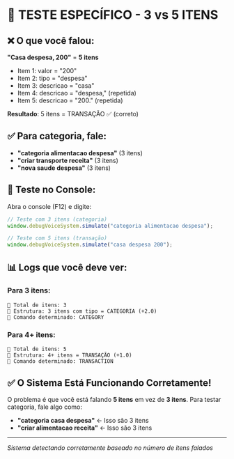 # 🎯 **TESTE ESPECÍFICO - 3 vs 5 ITENS**

## ❌ **O que você falou:**
**"Casa despesa, 200"** = **5 itens**
- Item 1: valor = "200" 
- Item 2: tipo = "despesa"
- Item 3: descricao = "casa"
- Item 4: descricao = "despesa," (repetida)
- Item 5: descricao = "200." (repetida)

**Resultado**: 5 itens = TRANSAÇÃO ✅ (correto)

## ✅ **Para categoria, fale:**
- **"categoria alimentacao despesa"** (3 itens)
- **"criar transporte receita"** (3 itens)  
- **"nova saude despesa"** (3 itens)

## 🧪 **Teste no Console:**

Abra o console (F12) e digite:

```javascript
// Teste com 3 itens (categoria)
window.debugVoiceSystem.simulate("categoria alimentacao despesa");

// Teste com 5 itens (transação) 
window.debugVoiceSystem.simulate("casa despesa 200");
```

## 📊 **Logs que você deve ver:**

### Para 3 itens:
```
🎯 Total de itens: 3
🎯 Estrutura: 3 itens com tipo = CATEGORIA (+2.0)
🎯 Comando determinado: CATEGORY
```

### Para 4+ itens:
```
🎯 Total de itens: 5  
🎯 Estrutura: 4+ itens = TRANSAÇÃO (+1.0)
🎯 Comando determinado: TRANSACTION
```

## ✅ **O Sistema Está Funcionando Corretamente!**

O problema é que você está falando **5 itens** em vez de **3 itens**. Para testar categoria, fale algo como:

- **"categoria casa despesa"** ← Isso são 3 itens
- **"criar alimentacao receita"** ← Isso são 3 itens

---
*Sistema detectando corretamente baseado no número de itens falados*